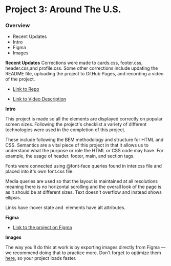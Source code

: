 # Project 3: Around The U.S.

### Overview

- Recent Updates
- Intro
- Figma
- Images

**Recent Updates**
Corrections were made to cards.css, footer.css, header.css,and profile.css. Some other corrections include updating the README file, uploading the project to GitHub Pages, and recording a video of the project.

- [Link to Repo](https://github.com/raikitty/se_project_aroundtheus)

- [Link to Video Description](https://drive.google.com/file/d/1hkhVhahuGAXw95L47MIy_BQfOUlCUWJ0/view?usp=sharing)

**Intro**

This project is made so all the elements are displayed correctly on popular screen sizes. Following the project's checklist a variety of different technologies were used in the completion of this project.

These include following the BEM methodology and structure for HTML and CSS. Semantics are a vital piece of this project in that it allows us to understand what the purpose or role the HTML or CSS code may have. For example, the usage of header. footer, main, and section tags.

Fonts were connected using @font-face queries found in inter.css file and placed into it's own font.css file.

Media queries are used so that the layout is maintained at all resolutions meaning there is no horizontal scrolling and the overall look of the page is as it should be at different sizes. Text doesn't overflow and instead shows ellipsis.

Links have :hover state and <img> elements have alt attributes.

**Figma**

- [Link to the project on Figma](https://www.figma.com/file/ii4xxsJ0ghevUOcssTlHZv/Sprint-3%3A-Around-the-US?node-id=0%3A1)

**Images**

The way you'll do this at work is by exporting images directly from Figma — we recommend doing that to practice more. Don't forget to optimize them [here](https://tinypng.com/), so your project loads faster.
